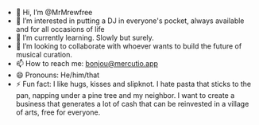 * 👋 Hi, I’m @MrMrewfree
* 👀 I’m interested in putting a DJ in everyone's pocket, always available and for all occasions of life
* 🌱 I’m currently learning. Slowly but surely. 
* 💞️ I’m looking to collaborate with whoever wants to build the future of musical curation. 
* 📫 How to reach me: bonjou@mercutio.app
* 😄 Pronouns: He/him/that
* ⚡ Fun fact: I like hugs, kisses and slipknot. I hate pasta that sticks to the pan, napping under a pine tree and my neighbor. I want to create a business that generates a lot of cash that can be reinvested in a village of arts, free for everyone.

<!---
MrMewfree/MrMewfree is a ✨ special ✨ repository because its `README.md` (this file) appears on your GitHub profile.
You can click the Preview link to take a look at your changes.
--->
